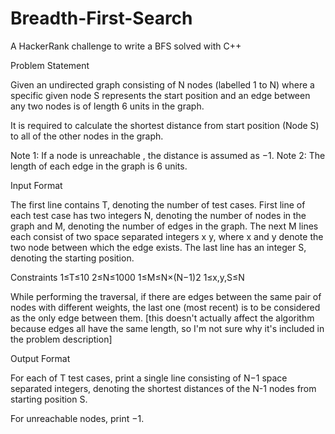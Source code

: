 # Breadth-First-Search
A HackerRank challenge to write a BFS solved with C++


Problem Statement

Given an undirected graph consisting of N nodes (labelled 1 to N) where a specific given node S represents the start position and an edge between any two nodes is of length 6 units in the graph.

It is required to calculate the shortest distance from start position (Node S) to all of the other nodes in the graph.

Note 1: If a node is unreachable , the distance is assumed as −1.
Note 2: The length of each edge in the graph is 6 units.

Input Format

The first line contains T, denoting the number of test cases.
First line of each test case has two integers N, denoting the number of nodes in the graph and M, denoting the number of edges in the graph.
The next M lines each consist of two space separated integers x y, where x and y denote the two node between which the edge exists.
The last line has an integer S, denoting the starting position.

Constraints
1≤T≤10
2≤N≤1000
1≤M≤N×(N−1)2
1≤x,y,S≤N

While performing the traversal, if there are edges between the same pair of nodes with different weights, the last one (most recent) is to be considered as the only edge between them. [this doesn't actually affect the algorithm because edges all have the same length, so I'm not sure why it's included in the problem description]

Output Format

For each of T test cases, print a single line consisting of N−1 space separated integers, denoting the shortest distances of the N-1 nodes from starting position S.

For unreachable nodes, print −1.
